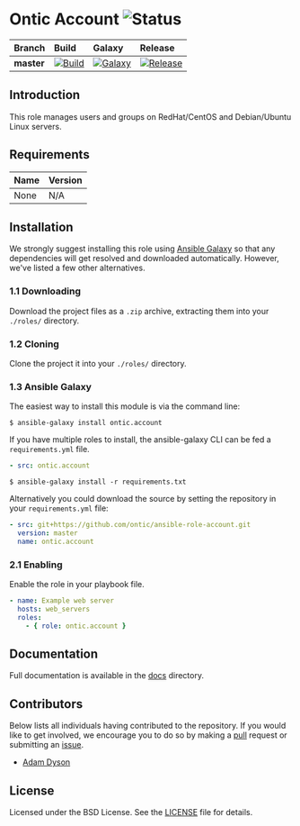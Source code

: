 # Ontic Account ![Status](https://img.shields.io/badge/project-maintained-brightgreen.svg)

| Branch             | Build               | Galaxy              | Release              |
| :----------------- | :------------------ | :------------------ | :------------------- |
| **master**         | [![Build](https://img.shields.io/travis/ontic/ansible-role-account/master.svg)](https://travis-ci.org/ontic/ansible-role-account) | [![Galaxy](https://img.shields.io/badge/galaxy-ontic.account-blue.svg)](https://galaxy.ansible.com/list#/roles/5397) | [![Release](https://img.shields.io/github/release/ontic/ansible-role-account.svg)](https://github.com/ontic/ansible-role-account/releases) |

## Introduction

This role manages users and groups on RedHat/CentOS and Debian/Ubuntu Linux servers.

## Requirements

| Name                                                                                          | Version       |
| :-------------------------------------------------------------------------------------------- | :------------ |
None                                                                                            | N/A           |

## Installation

We strongly suggest installing this role using [Ansible Galaxy](https://galaxy.ansible.com) so that any dependencies
will get resolved and downloaded automatically. However, we've listed a few other alternatives.

### 1.1 Downloading

Download the project files as a `.zip` archive, extracting them into your `./roles/` directory.

### 1.2 Cloning

Clone the project it into your `./roles/` directory.

### 1.3 Ansible Galaxy

The easiest way to install this module is via the command line:

```
$ ansible-galaxy install ontic.account
```

If you have multiple roles to install, the ansible-galaxy CLI can be fed a `requirements.yml` file.

```yml
- src: ontic.account
```

```
$ ansible-galaxy install -r requirements.txt
```

Alternatively you could download the source by setting the repository in your `requirements.yml` file:

```yml
- src: git+https://github.com/ontic/ansible-role-account.git
  version: master
  name: ontic.account
```

### 2.1 Enabling

Enable the role in your playbook file.

```yml
- name: Example web server
  hosts: web_servers
  roles:
    - { role: ontic.account }
```

## Documentation

Full documentation is available in the [docs](/docs) directory.

## Contributors

Below lists all individuals having contributed to the repository. If you would like to get involved, we encourage
you to do so by making a [pull](../../pulls) request or submitting an [issue](../../issues).

* [Adam Dyson](https://github.com/adamdyson)

## License

Licensed under the BSD License. See the [LICENSE](/LICENSE) file for details.